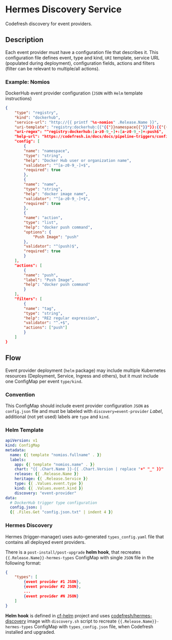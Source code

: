 # Hermes Discovery Service

Codefresh discovery for event providers.

## Description

Each event provider must have a configuration file that describes it.
This configuration file defines event, type and kind, `URI` template, service URL (populated during deployment), configuration fields, actions and filters (filter can be relevant to multiple/all actions).

### Example: Nomios

DockerHub event provider configuration (`JSON` with `Helm` template instructions)

```json
{
    "type": "registry",
    "kind": "dockerhub",
    "service-url": "http://{{ printf "%s-nomios" .Release.Name }}",
    "uri-template": "registry:dockerhub:{{"{{"}}namespace{{"}}"}}:{{"{{"}}name{{"}}"}}:{{"{{"}}action{{"}}"}}",
    "uri-regex": "^registry:dockerhub:[a-z0-9_-]+:[a-z0-9_-]+:push$",
    "help-url": "https://codefresh.io/docs/docs/pipeline-triggers/configure-dockerhub-trigger/",
    "config": [
        {
        "name": "namespace",
        "type": "string",
        "help": "Docker Hub user or organization name",
        "validator": "^[a-z0-9_-]+$",
        "required": true
        },
        {
        "name": "name",
        "type": "string",
        "help": "docker image name",
        "validator": "^[a-z0-9_-]+$",
        "required": true
        },
        {
        "name": "action",
        "type": "list",
        "help": "docker push command",
        "options": {
            "Push Image": "push"
        },
        "validator": "^(push)$",
        "required": true
        }
    ],
    "actions": [
        {
        "name": "push",
        "label": "Push Image",
        "help": "docker push command"
        }
    ],
    "filters": [
        {
        "name": "tag",
        "type": "string",
        "help": "RE2 regular expression",
        "validator": "^.+$",
        "actions": ["push"]
        }
    ]
}
```

## Flow

Event provider deployment (`helm` package) may include multiple Kubernetes resources (Deployment, Service, Ingress and others), but it must include one ConfigMap per event `type/kind`. 

### Convention

This ConfigMap should include event provider configuration `JSON` as `config.json` file and must be labeled with `discovery=event-provider` _Label_, additional (not yet used) labels are `type` and `kind`.

### Helm Template

```yaml
apiVersion: v1
kind: ConfigMap
metadata:
  name: {{ template "nomios.fullname" . }}
  labels:
    app: {{ template "nomios.name" . }}
    chart: "{{ .Chart.Name }}-{{ .Chart.Version | replace "+" "_" }}"
    release: {{ .Release.Name }}
    heritage: {{ .Release.Service }}
    type: {{ .Values.event.type }}
    kind: {{ .Values.event.kind }}
    discovery: "event-provider"
data:
  # DockerHub trigger type configuration
  config.json: |
  {{ .Files.Get "config.json.txt" | indent 4 }}
```

### Hermes Discovery

Hermes (trigger-manager) uses auto-generated `types_config.yaml` file that contains all deployed event providers.

There is a `post-install/post-upgrade` **helm hook**, that recreates `{{.Release.Name}}-hermes-types` ConfigMap with single `JSON` file in the following format:

```json
{
    "types": [
        {event provider #1 JSON},
        {event provider #2 JSON},
        ...
        {event provider #N JSON}
    ]
}
```

**Helm hook** is defined in [cf-helm](https://github.com/codefresh-io/cf-helm) project and uses [codefresh/hermes-discovery](https://hub.docker.com/r/codefresh/hermes-discovery/) image with `discovery.sh` script to recreate `{{.Release.Name}}-hermes-types` ConfigMap with `types_config.json` file, when Codefresh installed and upgraded.

